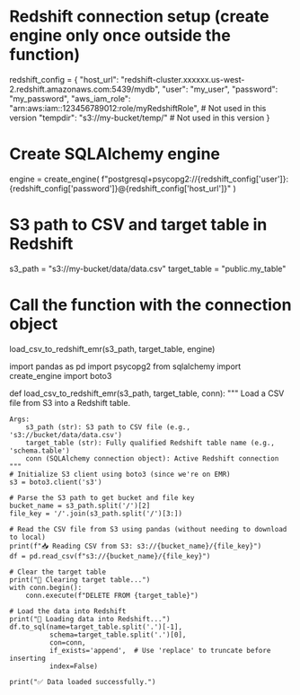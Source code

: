 # Redshift connection setup (create engine only once outside the function)
redshift_config = {
    "host_url": "redshift-cluster.xxxxxx.us-west-2.redshift.amazonaws.com:5439/mydb",
    "user": "my_user",
    "password": "my_password",
    "aws_iam_role": "arn:aws:iam::123456789012:role/myRedshiftRole",  # Not used in this version
    "tempdir": "s3://my-bucket/temp/"  # Not used in this version
}

# Create SQLAlchemy engine
engine = create_engine(
    f"postgresql+psycopg2://{redshift_config['user']}:{redshift_config['password']}@{redshift_config['host_url']}"
)

# S3 path to CSV and target table in Redshift
s3_path = "s3://my-bucket/data/data.csv"
target_table = "public.my_table"

# Call the function with the connection object
load_csv_to_redshift_emr(s3_path, target_table, engine)


import pandas as pd
import psycopg2
from sqlalchemy import create_engine
import boto3

def load_csv_to_redshift_emr(s3_path, target_table, conn):
    """
    Load a CSV file from S3 into a Redshift table.

    Args:
        s3_path (str): S3 path to CSV file (e.g., 's3://bucket/data/data.csv')
        target_table (str): Fully qualified Redshift table name (e.g., 'schema.table')
        conn (SQLAlchemy connection object): Active Redshift connection
    """
    # Initialize S3 client using boto3 (since we're on EMR)
    s3 = boto3.client('s3')

    # Parse the S3 path to get bucket and file key
    bucket_name = s3_path.split('/')[2]
    file_key = '/'.join(s3_path.split('/')[3:])

    # Read the CSV file from S3 using pandas (without needing to download to local)
    print(f"📥 Reading CSV from S3: s3://{bucket_name}/{file_key}")
    df = pd.read_csv(f"s3://{bucket_name}/{file_key}")

    # Clear the target table
    print("🧹 Clearing target table...")
    with conn.begin():
        conn.execute(f"DELETE FROM {target_table}")

    # Load the data into Redshift
    print("🚀 Loading data into Redshift...")
    df.to_sql(name=target_table.split('.')[-1],
              schema=target_table.split('.')[0],
              con=conn,
              if_exists='append',  # Use 'replace' to truncate before inserting
              index=False)

    print("✅ Data loaded successfully.")
